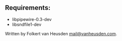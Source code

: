 Requirements:
------------

 - libpipewire-0.3-dev
 - libsndfile1-dev



Written by Folkert van Heusden <mail@vanheusden.com>.
